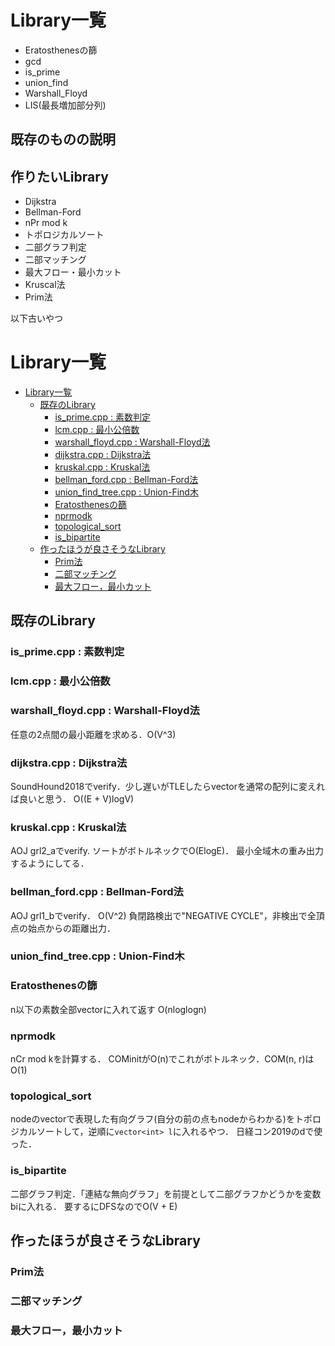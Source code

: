 # Library一覧
- Eratosthenesの篩
- gcd
- is_prime
- union_find
- Warshall_Floyd
- LIS(最長増加部分列)

## 既存のものの説明

## 作りたいLibrary
- Dijkstra
- Bellman-Ford
- nPr mod k
- トポロジカルソート
- 二部グラフ判定
- 二部マッチング
- 最大フロー・最小カット
- Kruscal法
- Prim法

以下古いやつ
# Library一覧
- [Library一覧](#library%E4%B8%80%E8%A6%A7)
  - [既存のLibrary](#%E6%97%A2%E5%AD%98%E3%81%AElibrary)
    - [is_prime.cpp : 素数判定](#isprimecpp--%E7%B4%A0%E6%95%B0%E5%88%A4%E5%AE%9A)
    - [lcm.cpp : 最小公倍数](#lcmcpp--%E6%9C%80%E5%B0%8F%E5%85%AC%E5%80%8D%E6%95%B0)
    - [warshall_floyd.cpp : Warshall-Floyd法](#warshallfloydcpp--warshall-floyd%E6%B3%95)
    - [dijkstra.cpp : Dijkstra法](#dijkstracpp--dijkstra%E6%B3%95)
    - [kruskal.cpp : Kruskal法](#kruskalcpp--kruskal%E6%B3%95)
    - [bellman_ford.cpp : Bellman-Ford法](#bellmanfordcpp--bellman-ford%E6%B3%95)
    - [union_find_tree.cpp : Union-Find木](#unionfindtreecpp--union-find%E6%9C%A8)
    - [Eratosthenesの篩](#eratosthenes%E3%81%AE%E7%AF%A9)
    - [nprmodk](#nprmodk)
    - [topological_sort](#topologicalsort)
    - [is_bipartite](#isbipartite)
  - [作ったほうが良さそうなLibrary](#%E4%BD%9C%E3%81%A3%E3%81%9F%E3%81%BB%E3%81%86%E3%81%8C%E8%89%AF%E3%81%95%E3%81%9D%E3%81%86%E3%81%AAlibrary)
    - [Prim法](#prim%E6%B3%95)
    - [二部マッチング](#%E4%BA%8C%E9%83%A8%E3%83%9E%E3%83%83%E3%83%81%E3%83%B3%E3%82%B0)
    - [最大フロー，最小カット](#%E6%9C%80%E5%A4%A7%E3%83%95%E3%83%AD%E3%83%BC%E6%9C%80%E5%B0%8F%E3%82%AB%E3%83%83%E3%83%88)
## 既存のLibrary
### is_prime.cpp : 素数判定

### lcm.cpp : 最小公倍数

### warshall_floyd.cpp : Warshall-Floyd法
任意の2点間の最小距離を求める．O(V^3)

### dijkstra.cpp : Dijkstra法
SoundHound2018でverify．少し遅いがTLEしたらvectorを通常の配列に変えれば良いと思う．
O((E + V)logV)

### kruskal.cpp : Kruskal法
AOJ grl2_aでverify.
ソートがボトルネックでO(ElogE)．
最小全域木の重み出力するようにしてる．

### bellman_ford.cpp : Bellman-Ford法
AOJ grl1_bでverify．
O(V^2)
負閉路検出で"NEGATIVE CYCLE"，非検出で全頂点の始点からの距離出力．

### union_find_tree.cpp : Union-Find木

### Eratosthenesの篩
n以下の素数全部vectorに入れて返す 
O(nloglogn)

### nprmodk
nCr mod kを計算する．
COMinitがO(n)でこれがボトルネック．COM(n, r)はO(1)

### topological_sort
nodeのvectorで表現した有向グラフ(自分の前の点もnodeからわかる)をトポロジカルソートして，逆順に`vector<int> l`に入れるやつ．
日経コン2019のdで使った．

### is_bipartite
二部グラフ判定．「連結な無向グラフ」を前提として二部グラフかどうかを変数biに入れる．
要するにDFSなのでO(V + E)

## 作ったほうが良さそうなLibrary

### Prim法

### 二部マッチング

### 最大フロー，最小カット

